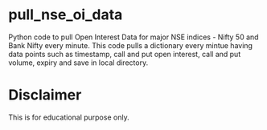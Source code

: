 # pull_nse_oi_data
Python code to pull Open Interest Data for major NSE indices - Nifty 50 and Bank Nifty every minute.
This code pulls a dictionary every mintue having data points such as timestamp, call and put open interest, call and put volume, expiry and save in local directory.

# Disclaimer
This is for educational purpose only.
